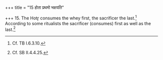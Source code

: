+++
title = "15 होता प्रथमो भक्षयति"

+++
15. The Hotr̥ consumes the whey first, the sacrificer the last.[^1] According to some ritualists the sacrificer (consumes) first as well as the last.[^2]  


[^1]: Cf. TB I.6.3.10.  

[^2]: Cf. SB II.4.4.25.
